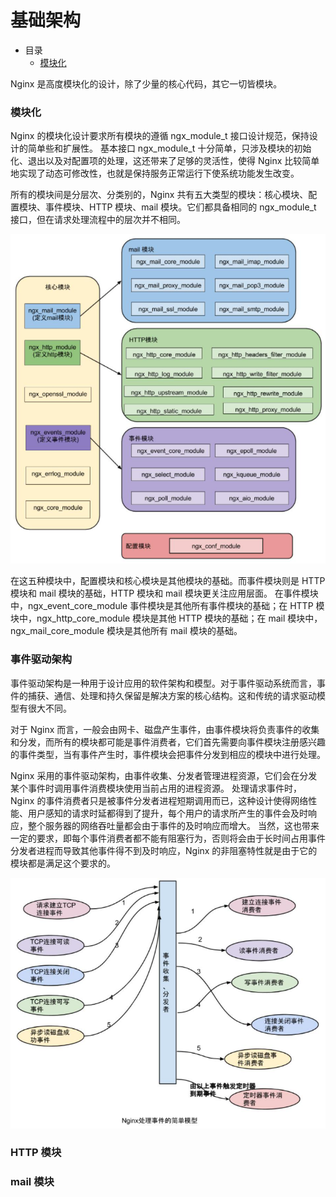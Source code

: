 # 基础架构

- 目录
    - [模块化](#模块化)

Nginx 是高度模块化的设计，除了少量的核心代码，其它一切皆模块。

### 模块化

Nginx 的模块化设计要求所有模块的遵循 ngx_module_t 接口设计规范，保持设计的简单些和扩展性。
基本接口 ngx_module_t 十分简单，只涉及模块的初始化、退出以及对配置项的处理，这还带来了足够的灵活性，使得 Nginx 比较简单地实现了动态可修改性，也就是保持服务正常运行下使系统功能发生改变。

所有的模块间是分层次、分类别的，Nginx 共有五大类型的模块：核心模块、配置模块、事件模块、HTTP 模块、mail 模块。它们都具备相同的 ngx_module_t 接口，但在请求处理流程中的层次并不相同。

<div align="left">
    <img src="https://github.com/lazecoding/Note/blob/main/images/nginx/模块化设计.png" width="600px">
</div>

在这五种模块中，配置模块和核心模块是其他模块的基础。而事件模块则是 HTTP 模块和 mail 模块的基础，HTTP 模块和 mail 模块更关注应用层面。
在事件模块中，ngx_event_core_module 事件模块是其他所有事件模块的基础；在 HTTP 模块中，ngx_http_core_module 模块是其他 HTTP 模块的基础；在 mail 模块中，ngx_mail_core_module 模块是其他所有 mail 模块的基础。

### 事件驱动架构

事件驱动架构是一种用于设计应用的软件架构和模型。对于事件驱动系统而言，事件的捕获、通信、处理和持久保留是解决方案的核心结构。这和传统的请求驱动模型有很大不同。

对于 Nginx 而言，一般会由网卡、磁盘产生事件，由事件模块将负责事件的收集和分发，而所有的模块都可能是事件消费者，它们首先需要向事件模块注册感兴趣的事件类型，当有事件产生时，事件模块会把事件分发到相应的模块中进行处理。

Nginx 采用的事件驱动架构，由事件收集、分发者管理进程资源，它们会在分发某个事件时调用事件消费模块使用当前占用的进程资源。
处理请求事件时，Nginx 的事件消费者只是被事件分发者进程短期调用而已，这种设计使得网络性能、用户感知的请求时延都得到了提升，每个用户的请求所产生的事件会及时响应，整个服务器的网络吞吐量都会由于事件的及时响应而增大。
当然，这也带来一定的要求，即每个事件消费者都不能有阻塞行为，否则将会由于长时间占用事件分发者进程而导致其他事件得不到及时响应，Nginx 的非阻塞特性就是由于它的模块都是满足这个要求的。

<div align="left">
    <img src="https://github.com/lazecoding/Note/blob/main/images/nginx/Nginx事件模型.png" width="600px">
</div>

### HTTP 模块

### mail 模块